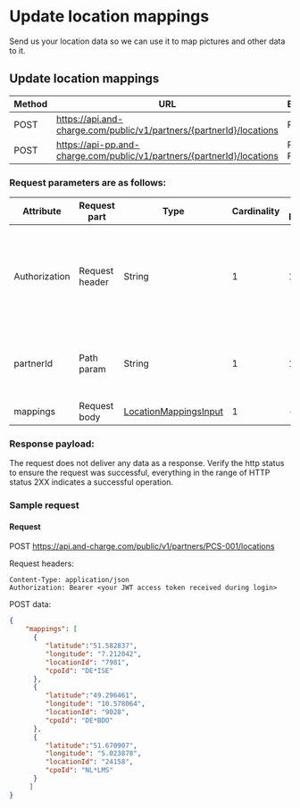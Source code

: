 # Update location mappings

Send us your location data so we can use it to map pictures and other data to it.

## Update location mappings

| Method           | URL                                                   | Environment                          
|------------------|-------------------------------------------------------|--------------|
| POST             | https://api.and-charge.com/public/v1/partners/{partnerId}/locations | Production
| POST             | https://api-pp.and-charge.com/public/v1/partners/{partnerId}/locations | Pre Production

### Request parameters are as follows:

| Attribute     | Request part  | Type                               | Cardinality | max. Length | Description 
|---------------|---------------|------------------------------------|-------------|-------------|---------------------------------------------------------------------------------------------------|
| Authorization |Request header | String                             |1            |100          | The accessToken authorizing you to do the request. The header value must be in form of: Bearer <accessToken>
| partnerId     |Path param     | String                             |1            |100          | Your partner ID with which you registered yourself as a partner
| mappings      |Request body   | [LocationMappingsInput](types.md#locationmappingsinput-class) |1            |-/-          | Your location data

### Response payload:

The request does not deliver any data as a response. Verify the http status to ensure the request was successful, everything in the range of HTTP status 2XX indicates a successful operation.

### Sample request

#### Request

   POST https://api.and-charge.com/public/v1/partners/PCS-001/locations

   Request headers:
```
Content-Type: application/json
Authorization: Bearer <your JWT access token received during login>
```

   POST data:
```json
{
	"mappings": [
	  {
	     "latitude":"51.582837",
	     "longitude": "7.212042",
	     "locationId": "7981",
	     "cpoId": "DE*ISE"
	  },
	  {
	     "latitude":"49.296461",
	     "longitude": "10.578064",
	     "locationId": "9028",
	     "cpoId": "DE*BDO"
	  },
	  {
	     "latitude":"51.670907",
	     "longitude": "5.023878",
	     "locationId": "24158",
	     "cpoId": "NL*LMS"
	  }
     ]
}   
```